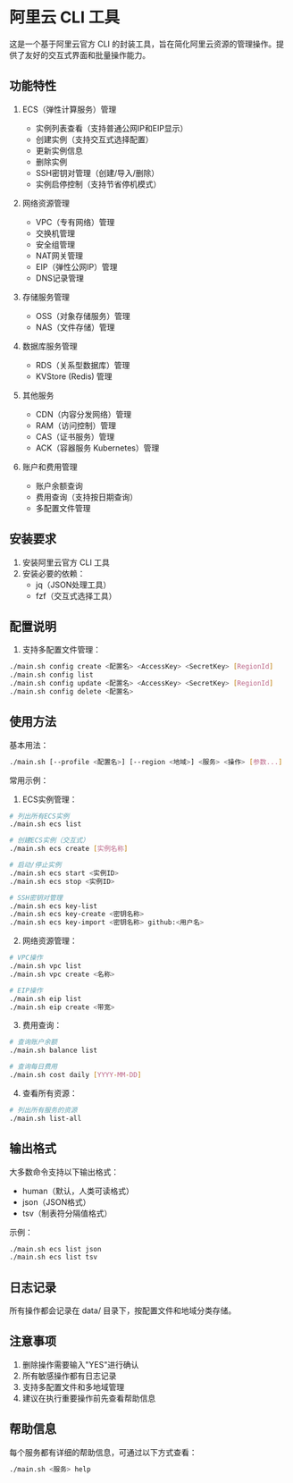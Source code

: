 # 阿里云 CLI 工具

这是一个基于阿里云官方 CLI 的封装工具，旨在简化阿里云资源的管理操作。提供了友好的交互式界面和批量操作能力。

## 功能特性

1. ECS（弹性计算服务）管理
   - 实例列表查看（支持普通公网IP和EIP显示）
   - 创建实例（支持交互式选择配置）
   - 更新实例信息
   - 删除实例
   - SSH密钥对管理（创建/导入/删除）
   - 实例启停控制（支持节省停机模式）

2. 网络资源管理
   - VPC（专有网络）管理
   - 交换机管理
   - 安全组管理
   - NAT网关管理
   - EIP（弹性公网IP）管理
   - DNS记录管理

3. 存储服务管理
   - OSS（对象存储服务）管理
   - NAS（文件存储）管理

4. 数据库服务管理
   - RDS（关系型数据库）管理
   - KVStore (Redis) 管理

5. 其他服务
   - CDN（内容分发网络）管理
   - RAM（访问控制）管理
   - CAS（证书服务）管理
   - ACK（容器服务 Kubernetes）管理

6. 账户和费用管理
   - 账户余额查询
   - 费用查询（支持按日期查询）
   - 多配置文件管理

## 安装要求

1. 安装阿里云官方 CLI 工具
2. 安装必要的依赖：
   - jq（JSON处理工具）
   - fzf（交互式选择工具）

## 配置说明

1. 支持多配置文件管理：
```bash
./main.sh config create <配置名> <AccessKey> <SecretKey> [RegionId]
./main.sh config list
./main.sh config update <配置名> <AccessKey> <SecretKey> [RegionId]
./main.sh config delete <配置名>
```

## 使用方法

基本用法：
```bash
./main.sh [--profile <配置名>] [--region <地域>] <服务> <操作> [参数...]
```

常用示例：

1. ECS实例管理：
```bash
# 列出所有ECS实例
./main.sh ecs list

# 创建ECS实例（交互式）
./main.sh ecs create [实例名称]

# 启动/停止实例
./main.sh ecs start <实例ID>
./main.sh ecs stop <实例ID>

# SSH密钥对管理
./main.sh ecs key-list
./main.sh ecs key-create <密钥名称>
./main.sh ecs key-import <密钥名称> github:<用户名>
```

2. 网络资源管理：
```bash
# VPC操作
./main.sh vpc list
./main.sh vpc create <名称>

# EIP操作
./main.sh eip list
./main.sh eip create <带宽>
```

3. 费用查询：
```bash
# 查询账户余额
./main.sh balance list

# 查询每日费用
./main.sh cost daily [YYYY-MM-DD]
```

4. 查看所有资源：
```bash
# 列出所有服务的资源
./main.sh list-all
```

## 输出格式

大多数命令支持以下输出格式：
- human（默认，人类可读格式）
- json（JSON格式）
- tsv（制表符分隔值格式）

示例：
```bash
./main.sh ecs list json
./main.sh ecs list tsv
```

## 日志记录

所有操作都会记录在 data/ 目录下，按配置文件和地域分类存储。

## 注意事项

1. 删除操作需要输入"YES"进行确认
2. 所有敏感操作都有日志记录
3. 支持多配置文件和多地域管理
4. 建议在执行重要操作前先查看帮助信息

## 帮助信息

每个服务都有详细的帮助信息，可通过以下方式查看：
```bash
./main.sh <服务> help
```
